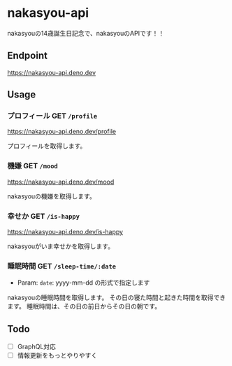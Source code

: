 # nakasyou-api
nakasyouの14歳誕生日記念で、nakasyouのAPIです！！

## Endpoint
https://nakasyou-api.deno.dev
## Usage
### プロフィール GET `/profile`
https://nakasyou-api.deno.dev/profile

プロフィールを取得します。

### 機嫌 GET `/mood`
https://nakasyou-api.deno.dev/mood

nakasyouの機嫌を取得します。

### 幸せか GET `/is-happy`
https://nakasyou-api.deno.dev/is-happy

nakasyouがいま幸せかを取得します。

### 睡眠時間 GET `/sleep-time/:date`
- Param: `date`: yyyy-mm-dd の形式で指定します

nakasyouの睡眠時間を取得します。
その日の寝た時間と起きた時間を取得できます。
睡眠時間は、その日の前日からその日の朝です。

## Todo
- [ ] GraphQL対応
- [ ] 情報更新をもっとやりやすく
